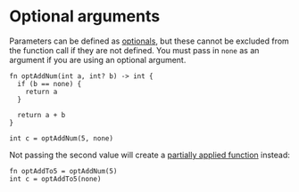 # Optional arguments

Parameters can be defined as [optionals](../types/optional), but these cannot be excluded from the function call if they are not defined. You must pass in `none` as an argument if you are using an optional argument.

```
fn optAddNum(int a, int? b) -> int {
  if (b == none) {
    return a
  }

  return a + b
}

int c = optAddNum(5, none)
```

Not passing the second value will create a [partially applied function](./partial-application) instead:

```
fn optAddTo5 = optAddNum(5)
int c = optAddTo5(none)
```
